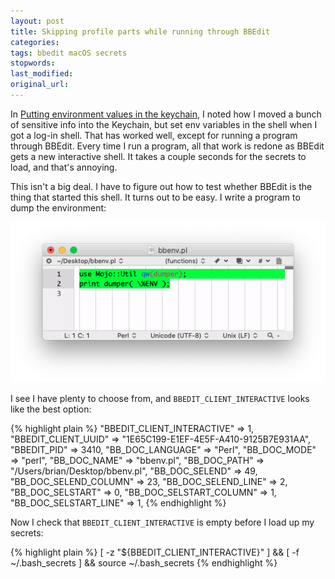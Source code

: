```yaml
---
layout: post
title: Skipping profile parts while running through BBEdit
categories:
tags: bbedit macOS secrets
stopwords:
last_modified:
original_url:
---
```


In [Putting environment values in the keychain](/putting-environment-values-in-the-keychain/), I noted how I moved a bunch of sensitive info into the Keychain, but set env variables in the shell when I got a log-in shell. That has worked well, except for running a program through BBEdit. Every time I run a program, all that work is redone as BBEdit gets a new interactive shell. It takes a couple seconds for the secrets to load, and that's
annoying.


This isn't a big deal. I have to figure out how to test whether BBEdit is the thing that started this shell. It turns out to be easy. I write a program to dump the environment:

![](/images/secrets/bbenv.png)

I see I have plenty to choose from, and `BBEDIT_CLIENT_INTERACTIVE` looks like the best option:

{% highlight plain %}
  "BBEDIT_CLIENT_INTERACTIVE" => 1,
  "BBEDIT_CLIENT_UUID" => "1E65C199-E1EF-4E5F-A410-9125B7E931AA",
  "BBEDIT_PID" => 3410,
  "BB_DOC_LANGUAGE" => "Perl",
  "BB_DOC_MODE" => "perl",
  "BB_DOC_NAME" => "bbenv.pl",
  "BB_DOC_PATH" => "/Users/brian/Desktop/bbenv.pl",
  "BB_DOC_SELEND" => 49,
  "BB_DOC_SELEND_COLUMN" => 23,
  "BB_DOC_SELEND_LINE" => 2,
  "BB_DOC_SELSTART" => 0,
  "BB_DOC_SELSTART_COLUMN" => 1,
  "BB_DOC_SELSTART_LINE" => 1,
{% endhighlight %}

Now I check that `BBEDIT_CLIENT_INTERACTIVE` is empty before I load up my secrets:

{% highlight plain %}
[ -z "${BBEDIT_CLIENT_INTERACTIVE}" ] && [ -f ~/.bash_secrets ] && source ~/.bash_secrets
{% endhighlight %}
